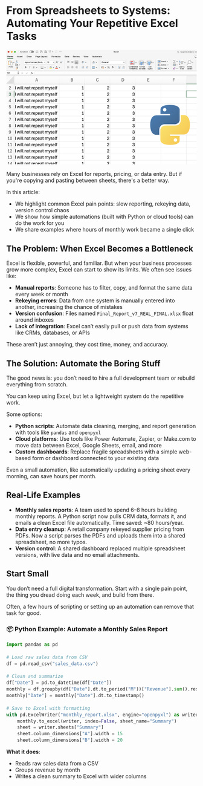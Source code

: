 # From Spreadsheets to Systems: Automating Your Repetitive Excel Tasks

![spreadsheet](/static/images/spreadsheet-900w.png)

Many businesses rely on Excel for reports, pricing, or data entry. But if you're copying and pasting between sheets, there's a better way.

In this article:

* We highlight common Excel pain points: slow reporting, rekeying data, version control chaos
* We show how simple automations (built with Python or cloud tools) can do the work for you
* We share examples where hours of monthly work became a single click

## The Problem: When Excel Becomes a Bottleneck

Excel is flexible, powerful, and familiar. But when your business processes grow more complex, Excel can start to show its limits. We often see issues like:

* **Manual reports**: Someone has to filter, copy, and format the same data every week or month
* **Rekeying errors**: Data from one system is manually entered into another, increasing the chance of mistakes
* **Version confusion**: Files named `Final_Report_v7_REAL_FINAL.xlsx` float around inboxes
* **Lack of integration**: Excel can’t easily pull or push data from systems like CRMs, databases, or APIs

These aren’t just annoying, they cost time, money, and accuracy.

## The Solution: Automate the Boring Stuff

The good news is: you don’t need to hire a full development team or rebuild everything from scratch.

You can keep using Excel, but let a lightweight system do the repetitive work.

Some options:

* **Python scripts**: Automate data cleaning, merging, and report generation with tools like `pandas` and `openpyxl`
* **Cloud platforms**: Use tools like Power Automate, Zapier, or Make.com to move data between Excel, Google Sheets, email, and more
* **Custom dashboards**: Replace fragile spreadsheets with a simple web-based form or dashboard connected to your existing data

Even a small automation, like automatically updating a pricing sheet every morning, can save hours per month.

## Real-Life Examples

* **Monthly sales reports**: A team used to spend 6–8 hours building monthly reports. A Python script now pulls CRM data, formats it, and emails a clean Excel file automatically. Time saved: \~80 hours/year.
* **Data entry cleanup**: A retail company rekeyed supplier pricing from PDFs. Now a script parses the PDFs and uploads them into a shared spreadsheet, no more typos.
* **Version control**: A shared dashboard replaced multiple spreadsheet versions, with live data and no email attachments.

## Start Small

You don’t need a full digital transformation. Start with a single pain point, the thing you dread doing each week, and build from there.

Often, a few hours of scripting or setting up an automation can remove that task for good.


### 📦 Python Example: Automate a Monthly Sales Report

```python
import pandas as pd

# Load raw sales data from CSV
df = pd.read_csv("sales_data.csv")

# Clean and summarize
df["Date"] = pd.to_datetime(df["Date"])
monthly = df.groupby(df["Date"].dt.to_period("M"))["Revenue"].sum().reset_index()
monthly["Date"] = monthly["Date"].dt.to_timestamp()

# Save to Excel with formatting
with pd.ExcelWriter("monthly_report.xlsx", engine="openpyxl") as writer:
    monthly.to_excel(writer, index=False, sheet_name="Summary")
    sheet = writer.sheets["Summary"]
    sheet.column_dimensions["A"].width = 15
    sheet.column_dimensions["B"].width = 20
```

**What it does**:

* Reads raw sales data from a CSV
* Groups revenue by month
* Writes a clean summary to Excel with wider columns